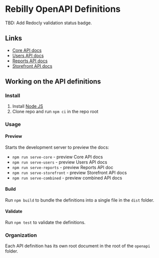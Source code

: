# Rebilly OpenAPI Definitions

TBD: Add Redocly validation status badge.

## Links

- [Core API docs](https://api-reference.rebilly.com/)
- [Users API docs](https://user-api-docs.rebilly.com/)
- [Reports API docs](https://reports-api-docs.rebilly.com/)
- [Storefront API docs](https://storefront-api-docs.rebilly.com/)

## Working on the API definitions

### Install

1. Install [Node JS](https://nodejs.org/)
2. Clone repo and run `npm ci` in the repo root

### Usage

#### Preview

Starts the development server to preview the docs:

- `npm run serve-core` - preview Core API docs
- `npm run serve-users` - preview Users API docs
- `npm run serve-reports` - preview Reports API doc
- `npm run serve-storefront` - preview Storefront API docs
- `npm run serve-combined` - preview combined API docs

#### Build

Run `npm build` to bundle the definitions into a single file in the `dist` folder.

#### Validate

Run `npm test` to validate the definitions.

### Organization

Each API definition has its own root document in the root of the `openapi` folder.
